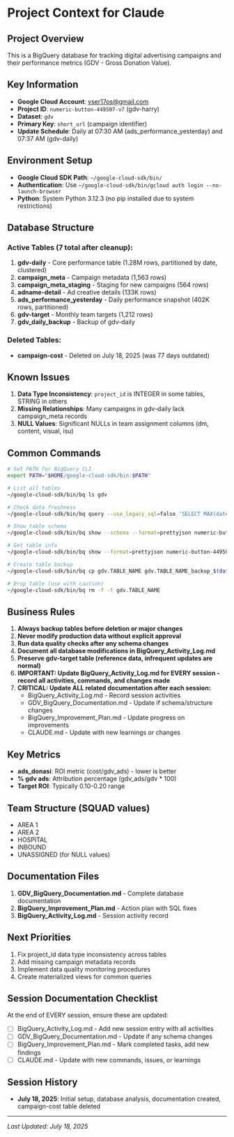 # Project Context for Claude

## Project Overview
This is a BigQuery database for tracking digital advertising campaigns and their performance metrics (GDV - Gross Donation Value).

## Key Information
- **Google Cloud Account**: vser17os@gmail.com
- **Project ID**: `numeric-button-449507-v7` (gdv-harry)
- **Dataset**: `gdv`
- **Primary Key**: `short_url` (campaign identifier)
- **Update Schedule**: Daily at 07:30 AM (ads_performance_yesterday) and 07:37 AM (gdv-daily)

## Environment Setup
- **Google Cloud SDK Path**: `~/google-cloud-sdk/bin/`
- **Authentication**: Use `~/google-cloud-sdk/bin/gcloud auth login --no-launch-browser`
- **Python**: System Python 3.12.3 (no pip installed due to system restrictions)

## Database Structure
### Active Tables (7 total after cleanup):
1. **gdv-daily** - Core performance table (1.28M rows, partitioned by date, clustered)
2. **campaign_meta** - Campaign metadata (1,563 rows)
3. **campaign_meta_staging** - Staging for new campaigns (564 rows)
4. **adname-detail** - Ad creative details (133K rows)
5. **ads_performance_yesterday** - Daily performance snapshot (402K rows, partitioned)
6. **gdv-target** - Monthly team targets (1,212 rows)
7. **gdv_daily_backup** - Backup of gdv-daily

### Deleted Tables:
- **campaign-cost** - Deleted on July 18, 2025 (was 77 days outdated)

## Known Issues
1. **Data Type Inconsistency**: `project_id` is INTEGER in some tables, STRING in others
2. **Missing Relationships**: Many campaigns in gdv-daily lack campaign_meta records
3. **NULL Values**: Significant NULLs in team assignment columns (dm, content, visual, isu)

## Common Commands
```bash
# Set PATH for BigQuery CLI
export PATH="$HOME/google-cloud-sdk/bin:$PATH"

# List all tables
~/google-cloud-sdk/bin/bq ls gdv

# Check data freshness
~/google-cloud-sdk/bin/bq query --use_legacy_sql=false 'SELECT MAX(date) as latest_date FROM `numeric-button-449507-v7.gdv.gdv-daily`'

# Show table schema
~/google-cloud-sdk/bin/bq show --schema --format=prettyjson numeric-button-449507-v7:gdv.TABLE_NAME

# Get table info
~/google-cloud-sdk/bin/bq show --format=prettyjson numeric-button-449507-v7:gdv.TABLE_NAME

# Create table backup
~/google-cloud-sdk/bin/bq cp gdv.TABLE_NAME gdv.TABLE_NAME_backup_$(date +%Y%m%d)

# Drop table (use with caution)
~/google-cloud-sdk/bin/bq rm -f -t gdv.TABLE_NAME
```

## Business Rules
1. **Always backup tables before deletion or major changes**
2. **Never modify production data without explicit approval**
3. **Run data quality checks after any schema changes**
4. **Document all database modifications in BigQuery_Activity_Log.md**
5. **Preserve gdv-target table (reference data, infrequent updates are normal)**
6. **IMPORTANT: Update BigQuery_Activity_Log.md for EVERY session - record all activities, commands, and changes made**
7. **CRITICAL: Update ALL related documentation after each session:**
   - BigQuery_Activity_Log.md - Record session activities
   - GDV_BigQuery_Documentation.md - Update if schema/structure changes
   - BigQuery_Improvement_Plan.md - Update progress on improvements
   - CLAUDE.md - Update with new learnings or changes

## Key Metrics
- **ads_donasi**: ROI metric (cost/gdv_ads) - lower is better
- **% gdv ads**: Attribution percentage (gdv_ads/gdv * 100)
- **Target ROI**: Typically 0.10-0.20 range

## Team Structure (SQUAD values)
- AREA 1
- AREA 2  
- HOSPITAL
- INBOUND
- UNASSIGNED (for NULL values)

## Documentation Files
1. **GDV_BigQuery_Documentation.md** - Complete database documentation
2. **BigQuery_Improvement_Plan.md** - Action plan with SQL fixes
3. **BigQuery_Activity_Log.md** - Session activity record

## Next Priorities
1. Fix project_id data type inconsistency across tables
2. Add missing campaign metadata records
3. Implement data quality monitoring procedures
4. Create materialized views for common queries

## Session Documentation Checklist
At the end of EVERY session, ensure these are updated:
- [ ] BigQuery_Activity_Log.md - Add new session entry with all activities
- [ ] GDV_BigQuery_Documentation.md - Update if any schema changes
- [ ] BigQuery_Improvement_Plan.md - Mark completed tasks, add new findings
- [ ] CLAUDE.md - Update with new commands, issues, or learnings

## Session History
- **July 18, 2025**: Initial setup, database analysis, documentation created, campaign-cost table deleted

---
*Last Updated: July 18, 2025*